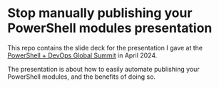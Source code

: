 # Stop manually publishing your PowerShell modules presentation

This repo contains the slide deck for the presentation I gave at the [PowerShell + DevOps Global Summit](https://www.powershellsummit.org/) in April 2024.

The presentation is about how to easily automate publishing your PowerShell modules, and the benefits of doing so.

